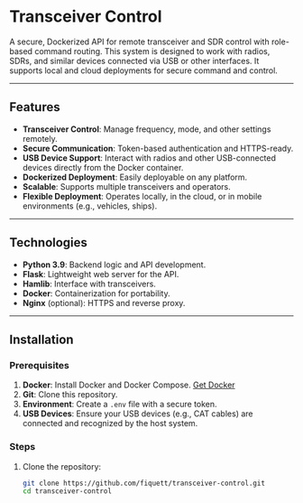 # Transceiver Control

A secure, Dockerized API for remote transceiver and SDR control with role-based command routing. This system is designed to work with radios, SDRs, and similar devices connected via USB or other interfaces. It supports local and cloud deployments for secure command and control.

---

## Features
- **Transceiver Control**: Manage frequency, mode, and other settings remotely.
- **Secure Communication**: Token-based authentication and HTTPS-ready.
- **USB Device Support**: Interact with radios and other USB-connected devices directly from the Docker container.
- **Dockerized Deployment**: Easily deployable on any platform.
- **Scalable**: Supports multiple transceivers and operators.
- **Flexible Deployment**: Operates locally, in the cloud, or in mobile environments (e.g., vehicles, ships).

---

## Technologies
- **Python 3.9**: Backend logic and API development.
- **Flask**: Lightweight web server for the API.
- **Hamlib**: Interface with transceivers.
- **Docker**: Containerization for portability.
- **Nginx** (optional): HTTPS and reverse proxy.

---

## Installation

### Prerequisites
1. **Docker**: Install Docker and Docker Compose. [Get Docker](https://docs.docker.com/get-docker/)
2. **Git**: Clone this repository.
3. **Environment**: Create a `.env` file with a secure token.
4. **USB Devices**: Ensure your USB devices (e.g., CAT cables) are connected and recognized by the host system.

### Steps
1. Clone the repository:
   ```bash
   git clone https://github.com/fiquett/transceiver-control.git
   cd transceiver-control
